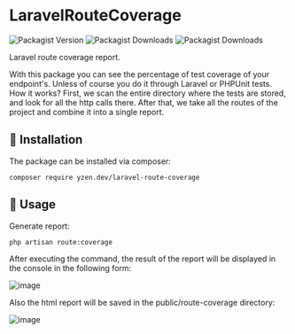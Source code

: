 # LaravelRouteCoverage
![Packagist Version](https://img.shields.io/packagist/v/yzen.dev/laravel-route-coverage?color=%23007ec6&style=plastic)
![Packagist Downloads](https://img.shields.io/packagist/dm/yzen.dev/laravel-route-coverage)
![Packagist Downloads](https://img.shields.io/packagist/dt/yzen.dev/laravel-route-coverage)

Laravel route coverage report.

With this package you can see the percentage of test coverage of your endpoint's. Unless of course you do it through Laravel or PHPUnit tests.
How it works?
First, we scan the entire directory where the tests are stored, and look for all the http calls there. After that, we take all the routes of the project and combine it into a single report. 

## :scroll: **Installation**
The package can be installed via composer:
```
composer require yzen.dev/laravel-route-coverage
```

## :scroll: **Usage**

Generate report:
```
php artisan route:coverage
```
After executing the command, the result of the report will be displayed in the console in the following form:

![image](https://user-images.githubusercontent.com/24630195/122606099-1369ee00-d081-11eb-9577-a4a1a4a503bb.png)


Also the html report will be saved in the public/route-coverage directory:

![image](https://user-images.githubusercontent.com/24630195/122606142-2250a080-d081-11eb-9950-0ed795d9c7b8.png)

